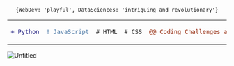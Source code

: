 <p align="center"><code align="center">{WebDev: 'playful', DataSciences: 'intriguing and revolutionary'}</code></p>
<table align="center">
<tr>
<td>
  
```diff
+ Python
```
</td>
<td>
  
```diff
! JavaScript
```
</td>
 <td>
  
```diff
# HTML
```
</td>
 <td>
  
```diff
# CSS
```
</td>
<td>
  
```diff
@@ Coding Challenges and Algorithms @@
```
</td>
</tr>
</table>

![Untitled](https://user-images.githubusercontent.com/62377713/128506851-b77c54d5-553b-4bef-a83b-919fdeb170a0.png)
